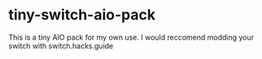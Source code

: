 # tiny-switch-aio-pack
This is a tiny AIO pack for my own use. I would reccomend modding your switch with switch.hacks.guide
